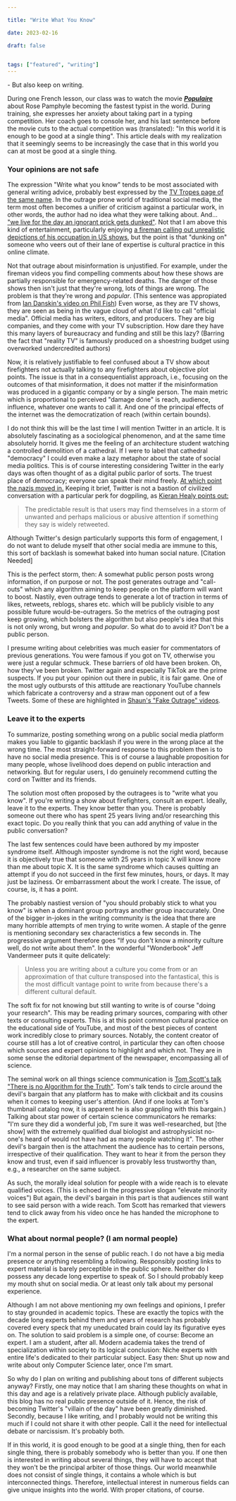 ```yaml
---

title: "Write What You Know"

date: 2023-02-16

draft: false

  
tags: ["featured", "writing"]
---
```

\- But also keep on writing.


During one French lesson, our class was to watch the movie [_**Populaire**_](https://en.wikipedia.org/wiki/Populaire_(film)) about Rose Pamphyle becoming the fastest typist in the world. During training, she expresses her anxiety about taking part in a typing competition. Her coach goes to console her, and his last sentence before the movie cuts to the actual competition was (translated): "In this world it is enough to be good at a single thing". This article deals with my realization that it seemingly seems to be increasingly the case that in this world you can at most be good at a single thing.


### Your opinions are not safe
The expression "Write what you know" tends to be most associated with general writing advice, probably best expressed by the [TV Tropes page of the same name](https://tvtropes.org/pmwiki/pmwiki.php/Main/WriteWhatYouKnow). In the outrage prone world of traditional social media, the term most often becomes a unifier of criticism against a particular work, in other words, the author had no idea what they were talking about. And... ["we live for the day an ignorant prick gets dunked"](https://youtu.be/wmVkJvieaOA?t=419). Not that I am above this kind of entertainment, particularly enjoying [a fireman calling out unrealistic depictions of his occupation in US shows](https://youtu.be/Mq-IYThBW0U), but the point is that "dunking on" someone who veers out of their lane of expertise is cultural practice in this online climate.

Not that outrage about misinformation is unjustified. For example, under the fireman videos you find compelling comments about how these shows are partially responsible for emergency-related deaths. The danger of those shows then isn't just that they're wrong, lots of things are wrong. The problem is that they're wrong and *popular*. (This sentence was appropiated from [Ian Danskin's video on Phil Fish](https://youtu.be/PmTUW-owa2w)) Even worse, as they are TV shows, they are seen as being in the vague cloud of what I'd like to call "official media". Official media has writers, editors, and producers. They are big companies, and they come with your TV subscription. How dare they have this many layers of bureaucracy and funding and still be this lazy? (Barring the fact that "reality TV" is famously produced on a shoestring budget using overworked undercredited authors)

Now, it is relatively justifiable to feel confused about a TV show about firefighters not actually talking to any firefighters about objective plot points. The issue is that in a consequentialist approach, i.e., focusing on the outcomes of that misinformation, it does not matter if the misinformation was produced in a gigantic company or by a single person. The main metric which is proportional to perceived "damage done" is reach, audience, influence, whatever one wants to call it. And one of the principal effects of the internet was the democratization of reach (within certain bounds).

I do not think this will be the last time I will mention Twitter in an article. It is absolutely fascinating as a sociological phenomenon, and at the same time absolutely horrid. It gives me the feeling of an architecture student watching a controlled demolition of a cathedral. If I were to label that cathedral "democracy" I could even make a lazy metaphor about the state of social media politics. This is of course interesting considering Twitter in the early days was often thought of as a digital public parlor of sorts. The truest place of democracy; everyone can speak their mind freely. [At which point the nazis moved in.](https://youtu.be/leX541Dr2rU?t=2824)
Keeping it brief, Twitter is not a bastion of civilized conversation with a particular perk for dogpiling, as [Kieran Healy points out:](https://kieranhealy.org/files/papers/soc-social-media.pdf)

> The predictable result is that users may find themselves in a storm of unwanted and perhaps malicious or abusive attention if something they say is widely retweeted.

Although Twitter's design particularly supports this form of engagement, I do not want to delude myself that other social media are immune to this, this sort of backlash is somewhat baked into human social nature. [Citation Needed]

This is the perfect storm, then: A somewhat public person posts wrong information, if on purpose or not. The post generates outrage and "call-outs" which any algorithm aiming to keep people on the platform will want to boost. Nastily, even outrage tends to generate a lot of traction in terms of likes, retweets, reblogs, shares etc. which will be publicly visible to any possible future would-be-outragers. So the metrics of the outraging post keep growing, which bolsters the algorithm but also people's idea that this is not only wrong, but wrong and *popular*. So what do to avoid it? Don't be a public person.

I presume writing about celebrities was much easier for commentators of previous generations. You were famous if you got on TV, otherwise you were just a regular schmuck. These barriers of old have been broken. Oh, how they've been broken. Twitter again and especially TikTok are the prime suspects. If you put your opinion out there in public, it is fair game. One of the most ugly outbursts of this attitude are reactionary YouTube channels which fabricate a controversy and a straw man opponent out of a few Tweets. Some of these are highlighted in [Shaun's "Fake Outrage" videos](https://www.youtube.com/@Shaun_vids/search?query=fake%20outrage).


### Leave it to the experts
To summarize, posting something wrong on a public social media platform makes you liable to gigantic backlash if you were in the wrong place at the wrong time. The most straight-forward response to this problem then is to have no social media presence. This is of course a laughable proposition for many people, whose livelihood does depend on public interaction and networking. But for regular users, I do genuinely recommend cutting the cord on Twitter and its friends.

The solution most often proposed by the outragees is to "write what you know". If you're writing a show about firefighters, consult an expert. Ideally, leave it to the experts. They know better than you. There is probably someone out there who has spent 25 years living and/or researching this exact topic. Do you really think that you can add anything of value in the public conversation?

The last few sentences could have been authored by my imposter syndrome itself. Although imposter syndrome is not the right word, because it is objectively true that someone with 25 years in topic X will know more than me about topic X. It is the same syndrome which causes quitting an attempt if you do not succeed in the first few minutes, hours, or days. It may just be laziness. Or embarrassment about the work I create. The issue, of course, is, it has a point.

The probably nastiest version of "you should probably stick to what you know" is when a dominant group portrays another group inaccurately. One of the bigger in-jokes in the writing community is the idea that there are many horrible attempts of men trying to write women. A staple of the genre is mentioning secondary sex characteristics a few seconds in. The progressive argument therefore goes "If you don't know a minority culture well, do not write about them". In the wonderful "Wonderbook" Jeff Vandermeer puts it quite delicately: 

> Unless you are writing about a culture you come from or an approximation of that culture transposed into the fantastical, this is the most difficult vantage point to write from because there's a different cultural default.

The soft fix for not knowing but still wanting to write is of course "doing your research". This may be reading primary sources, comparing with other texts or consulting experts. This is at this point common cultural practice on the educational side of YouTube, and most of the best pieces of content work incredibly close to primary sources. Notably, the content creator of course still has a lot of creative control, in particular they can often choose which sources and expert opinions to highlight and which not. They are in some sense the editorial department of the newspaper, encompassing all of science.

The seminal work on all things science communication is [Tom Scott's talk "There is no Algorithm for the Truth"](https://youtu.be/leX541Dr2rU). Tom's talk tends to circle around the devil's bargain that any platform has to make with clickbait and its cousins when it comes to keeping user's attention. (And if one looks at Tom's thumbnail catalog now, it is apparent he is also grappling with this bargain.) Talking about star power of certain science communicators he remarks: "I'm sure they did a wonderful job, I'm sure it was well-researched, but [the show] with the extremely qualified dual biologist and astrophysicist no-one's heard of would not have had as many people watching it". The other devil's bargain then is the attachment the audience has to certain persons, irrespective of their qualification. They want to hear it from the person they know and trust, even if said influencer is provably less trustworthy than, e.g., a researcher on the same subject.

As such, the morally ideal solution for people with a wide reach is to elevate qualified voices. (This is echoed in the progressive slogan "elevate minority voices") But again, the devil's bargain in this part is that audiences still want to see said person with a wide reach. Tom Scott has remarked that viewers tend to click away from his video once he has handed the microphone to the expert.

### What about normal people? (I am normal people)
I'm a normal person in the sense of public reach. I do not have a big media presence or anything resembling a following. Responsibly posting links to expert material is barely perceptible in the public sphere. Neither do I possess any decade long expertise to speak of. So I should probably keep my mouth shut on social media. Or at least only talk about my personal experience. 

Although I am not above mentioning my own feelings and opinions, I prefer to stay grounded in academic topics. These are exactly the topics with the decade long experts behind them and years of research has probably covered every speck that my uneducated brain could lay its figurative eyes on. The solution to said problem is a simple one, of course: Become an expert. I am a student, after all. Modern academia takes the trend of specialization within society to its logical conclusion: Niche experts with entire life's dedicated to their particular subject. Easy then: Shut up now and write about only Computer Science later, once I'm smart.

So why do I plan on writing and publishing about tons of different subjects anyway? Firstly, one may notice that I am sharing these thoughts on what in this day and age is a relatively private place. Although publicly available, this blog has no real public presence outside of it. Hence, the risk of becoming Twitter's "villain of the day" have been greatly diminished. Secondly, because I like writing, and I probably would not be writing this much if I could not share it with other people. Call it the need for intellectual debate or narcissism. It's probably both.

If in this world, it is good enough to be good at a single thing, then for each single thing, there is probably somebody who is better than you. If one then is interested in writing about several things, they will have to accept that they won't be the principal arbiter of those things. Our world meanwhile does not consist of single things, it contains a whole which is but interconnected things. Therefore, intellectual interest in numerous fields can give unique insights into the world. With proper citations, of course.



